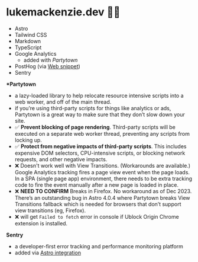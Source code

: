 # lukemackenzie.dev 🕺🏻

- Astro
- Tailwind CSS
- Markdown
- TypeScript
- Google Analytics
  - added with _Partytown_
- PostHog (via [Web snippet](https://us.posthog.com/project/70017/settings/project#snippet))
- Sentry

**\*Partytown**

- a lazy-loaded library to help relocate resource intensive scripts into a web worker, and off of the main thread.
- if you’re using third-party scripts for things like analytics or ads, Partytown is a great way to make sure that they don’t slow down your site.
- ✅ **Prevent blocking of page rendering**. Third-party scripts will be executed on a separate web worker thread, preventing any scripts from locking up.
- ✅ **Protect from negative impacts of third-party scripts**. This includes expensive DOM selectors, CPU-intensive scripts, or blocking network requests, and other negative impacts.
- ❌ Doesn't work well with View Transitions. (Workarounds are available.) Google Analytics tracking fires a page view event when the page loads. In a SPA (single page app) environment, there needs to be extra tracking code to fire the event manually after a new page is loaded in place.
- ❌ **NEED TO CONFIRM** Breaks in Firefox. No workaround as of Dec 2023. There’s an outstanding bug in Astro 4.0.4 where Partytown breaks View Transitions fallback which is needed for browsers that don’t support view transitions (eg, Firefox).
- ❌ will get `Failed to fetch` error in console if Ublock Origin Chrome extension is installed.

**Sentry**

- a developer-first error tracking and performance monitoring platform
- added via [Astro integration](https://docs.sentry.io/platforms/javascript/guides/astro/)
